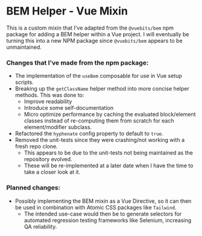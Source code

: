 # BEM Helper - Vue Mixin

This is a custom mixin that I've adapted from the `@vuebits/bem` npm package for adding a BEM helper within a Vue
project. I will eventually be turning this into a new NPM package since `@vuebits/bem` appears to be unmaintained.

### Changes that I've made from the npm package:

- The implementation of the `useBem` composable for use in Vue setup scripts.
- Breaking up the `getClassName` helper method into more concise helper methods. This was done to:
    - Improve readability
    - Introduce some self-documentation
    - Micro optimize performance by caching the evaluated block/element classes instead of re-computing them from
      scratch for each element/modifier subclass.
- Refactored the `hyphenate` config property to default to `true`.
- Removed the unit-tests since they were crashing/not working with a fresh repo clone.
    - This appears to be due to the unit-tests not being maintained as the repository evolved.
    - These will be re-implemented at a later date when I have the time to take a closer look at it.

### Planned changes:

- Possibly implementing the BEM mixin as a Vue Directive, so it can then be used in combination with Atomic CSS
  packages like `Tailwind`.
    - The intended use-case would then be to generate selectors for automated regression testing frameworks like
      Selenium, increasing QA reliability.
